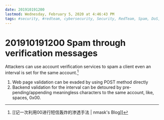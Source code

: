 ```yaml
---
date: 201910191200
lastmod: Wednesday, February 5, 2020 at 4:46:43 PM
tags: #security, #redteam, cybersecurity, Security, RedTeam, Spam, DoS, #spam, #dos
---
```

# 201910191200 Spam through verification messages

Attackers can use account verification services to spam a client even an interval is set for the same account.[^E5B25A743523]
1. Web page validation can be evaded by using POST method directly
2. Backend validation for the interval can be detoured by pre-pending/appending meaningless characters to the same account, like, spaces, 0x00.

[^E5B25A743523]: [[记一次利用00进行短信轰炸的渗透手法 | nmask's Blog]]